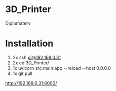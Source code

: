 # 3D_Printer
Diplomaterv

# Installation

1. 2x ssh pi@192.168.0.31
2. 2x cd 3D_Printer/
3. 1x uvicorn src.main:app --reload --host 0.0.0.0
4. 1x git pull


http://192.168.0.31:8000/

